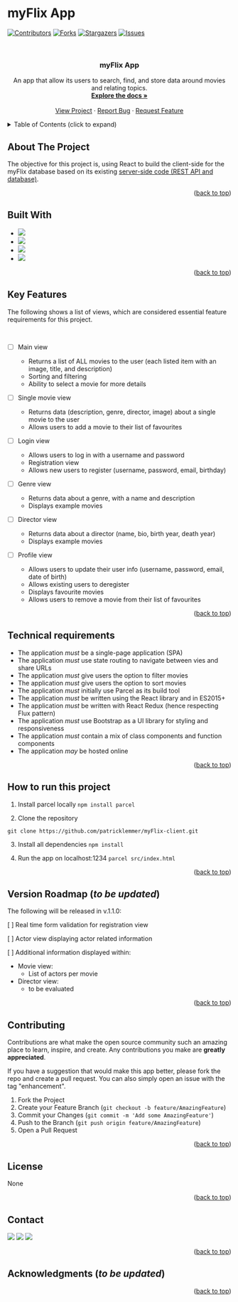 # myFlix App
<div id="top"></div>

[![Contributors][contributors-shield]][contributors-url]
[![Forks][forks-shield]][forks-url]
[![Stargazers][stars-shield]][stars-url]
[![Issues][issues-shield]](https://github.com/patricklemmer/myFlix_client/issues)
<!--[![MIT License][license-shield]][license-url]-->



<!-- PROJECT LOGO -->
<br />

<h3 align="center">myFlix App</h3>

  <p align="center">
    An app that allow its users to search, find, and store data around movies and relating topics.
    <br />
    <a href="[https://github.com/patricklemmer/myFlix_app/](https://github.com/patricklemmer/myFlix_client)"><strong>Explore the docs »</strong></a>
    <br />
    <br />
    <a href="https://github.com/patricklemmer/myFlix_client/">View Project</a>
    ·
    <a href="https://github.com/patricklemmer/myFlix_client/issues">Report Bug</a>
    ·
    <a href="https://github.com/patricklemmer/myFlix_client/issues">Request Feature</a>
  </p>
</div>



<!-- TABLE OF CONTENTS -->
<details>
  <summary>Table of Contents (click to expand)</summary><br>
  <ol>
    <li><a href="#about-the-project">About The Project</a></li>
    <li><a href="#built-with">Built With</a></li>
    <li><a href="#key-features">Key Features</a></li>
    <li><a href="#getting-started">Getting Started</a></li>
    <li><a href="#usage">Usage</a></li>
    <li><a href="#roadmap">Roadmap</a></li>
    <li><a href="#contributing">Contributing</a></li>
    <li><a href="#license">License</a></li>
    <li><a href="#contact">Contact</a></li>
    <li><a href="#acknowledgments">Acknowledgments</a></li>
  </ol>
</details>



<!-- ABOUT THE PROJECT -->
## About The Project

The objective for this project is, using React to build the client-side for the myFlix database based on its existing [server-side code (REST API and database)](https://github.com/patricklemmer/myFlix_app).

<p align="right">(<a href="#top">back to top</a>)</p>


## Built With

* ![](https://img.shields.io/badge/HTML5-E34F26?style=for-the-badge&logo=html5&logoColor=white)
* ![](https://img.shields.io/badge/CSS3-1572B6?style=for-the-badge&logo=css3&logoColor=white)
* ![](https://img.shields.io/badge/JavaScript-323330?style=for-the-badge&logo=javascript&logoColor=F7DF1E)
* ![](https://img.shields.io/badge/React-20232A?style=for-the-badge&logo=react&logoColor=61DAFB)

<p align="right">(<a href="#top">back to top</a>)</p>

## Key Features

<p>The following shows a list of views, which are considered essential feature requirements for this project.</p><br>

- [ ] Main view
  - Returns a list of ALL movies to the user (each listed item with an image, title, and description)
  - Sorting and filtering
  - Ability to select a movie for more details

- [ ] Single movie view
  - Returns data (description, genre, director, image) about a single movie to the user
  - Allows users to add a movie to their list of favourites

- [ ] Login view
  - Allows users to log in with a username and password
  - Registration view
  - Allows new users to register (username, password, email, birthday)

- [ ] Genre view
  - Returns data about a genre, with a name and description
  - Displays example movies

- [ ] Director view
  - Returns data about a director (name, bio, birth year, death year)
  - Displays example movies

- [ ] Profile view
  - Allows users to update their user info (username, password, email, date of birth)
  - Allows existing users to deregister
  - Displays favourite movies
  - Allows users to remove a movie from their list of favourites



<p align="right">(<a href="#top">back to top</a>)</p>


<!-- Technical requirements -->
## Technical requirements

- The application _must_ be a single-page application (SPA)
- The application _must_ use state routing to navigate between vies and share URLs
- The application _must_ give users the option to filter movies
- The application _must_ give users the option to sort movies
- The application _must_ initially use Parcel as its build tool
- The application _must_ be written using the React library and in ES2015+
- The application _must_ be written with React Redux (hence respecting Flux pattern)
- The application _must_ use Bootstrap as a UI library for styling and responsiveness
- The application _must_ contain a mix of class components and function components
- The application _may_ be hosted online

<!--See section "Usage" below.-->

<p align="right">(<a href="#top">back to top</a>)</p>

<!-- Project setup -->
## How to run this project

1. Install parcel locally
``
npm install parcel
``

2. Clone the repository 
````
git clone https://github.com/patricklemmer/myFlix-client.git
````

3. Install all dependencies
``
npm install
``

4. Run the app on localhost:1234
``
parcel src/index.html
``

<p align="right">(<a href="#top">back to top</a>)</p>

<!-- ROADMAP -->
## Version Roadmap (***to be updated***)

The following will be released in v.1.1.0:

[ ] Real time form validation for registration view

[ ] Actor view displaying actor related information

[ ] Additional information displayed within:
  - Movie view: 
    - List of actors per movie
  - Director view: 
    - to be evaluated

<p align="right">(<a href="#top">back to top</a>)</p>

<!-- CONTRIBUTING -->
## Contributing

Contributions are what make the open source community such an amazing place to learn, inspire, and create. Any contributions you make are **greatly appreciated**.

If you have a suggestion that would make this app better, please fork the repo and create a pull request. You can also simply open an issue with the tag "enhancement".

1. Fork the Project
2. Create your Feature Branch (`git checkout -b feature/AmazingFeature`)
3. Commit your Changes (`git commit -m 'Add some AmazingFeature'`)
4. Push to the Branch (`git push origin feature/AmazingFeature`)
5. Open a Pull Request

<p align="right">(<a href="#top">back to top</a>)</p>



<!-- LICENSE -->
## License

None

<p align="right">(<a href="#top">back to top</a>)</p>



<!-- CONTACT -->
## Contact

<a href="https://twitter.com/patrick_lemmer"><img src="https://img.shields.io/badge/Twitter-1DA1F2?style=for-the-badge&logo=twitter&logoColor=white"></a>
<a href="https://www.linkedin.com/in/patricklemmer/"><img src="https://img.shields.io/badge/LinkedIn-0077B5?style=for-the-badge&logo=linkedin&logoColor=white"></a>
<a href="mailto:patricklemmersa@gmail.com"><img src="https://img.shields.io/badge/Gmail-D14836?style=for-the-badge&logo=gmail&logoColor=white"></a>

<p align="right">(<a href="#top">back to top</a>)</p>



<!-- ACKNOWLEDGMENTS -->
## Acknowledgments (***to be updated***)

<!--
* [Pokemon icon set from GitHub, provided by @duiker101](https://github.com/duiker101/pokemon-type-svg-icons)
* [Bootstrap framework (v5.1.3) ](https://getbootstrap.com/)-->


<p align="right">(<a href="#top">back to top</a>)</p>



<!-- MARKDOWN LINKS & IMAGES -->
<!-- https://www.markdownguide.org/basic-syntax/#reference-style-links -->
[contributors-shield]: https://img.shields.io/github/contributors/github_username/repo_name.svg?style=for-the-badge
[contributors-url]: https://github.com/github_username/repo_name/graphs/contributors
[forks-shield]: https://img.shields.io/github/forks/github_username/repo_name.svg?style=for-the-badge
[forks-url]: https://github.com/github_username/repo_name/network/members
[stars-shield]: https://img.shields.io/github/stars/github_username/repo_name.svg?style=for-the-badge
[stars-url]: https://github.com/github_username/repo_name/stargazers
[issues-shield]: https://img.shields.io/github/issues/github_username/repo_name.svg?style=for-the-badge
[issues-url]: https://github.com/github_username/repo_name/issues
[license-shield]: https://img.shields.io/github/license/github_username/repo_name.svg?style=for-the-badge
[license-url]: https://github.com/github_username/repo_name/blob/master/LICENSE.txt
[linkedin-shield]: https://img.shields.io/badge/-LinkedIn-black.svg?style=for-the-badge&logo=linkedin&colorB=555
[linkedin-url]: https://linkedin.com/in/linkedin_username
[product-screenshot]: images/screenshot.png

